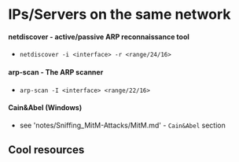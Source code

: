 # IPs/Servers on the same network
#### netdiscover - active/passive ARP reconnaissance tool
* `netdiscover -i <interface> -r <range/24/16>`

#### arp-scan - The ARP scanner
* `arp-scan -I <interface> <range/22/16>`

#### Cain&Abel (Windows)
* see 'notes/Sniffing_MitM-Attacks/MitM.md' - `Cain&Abel` section

## Cool resources

